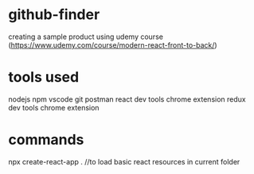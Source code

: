# github-finder
creating a sample product using udemy course (https://www.udemy.com/course/modern-react-front-to-back/)

# tools used
nodejs
npm
vscode
git
postman
react dev tools chrome extension
redux dev tools chrome extension


# commands
npx create-react-app . //to load basic react resources in current folder


